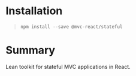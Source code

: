 # Installation

> `npm install --save @mvc-react/stateful`

# Summary

Lean toolkit for stateful MVC applications in React.
